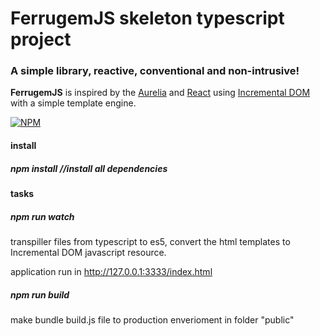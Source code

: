 # FerrugemJS skeleton typescript project
### A simple library, reactive, conventional and non-intrusive!
**FerrugemJS** is inspired by the [Aurelia](http://aurelia.io/) and [React](https://facebook.github.io/react/) using [Incremental DOM](http://google.github.io/incremental-dom/) with a simple template engine.

[![NPM](https://nodei.co/npm/ferrugemjs.png?downloads=true&downloadRank=true&stars=true)](https://nodei.co/npm/ferrugemjs/)

#### install
##### npm install //install all dependencies

#### tasks
##### npm run watch 
transpiller files from typescript to es5, convert the html templates to Incremental DOM javascript resource.

application run in http://127.0.0.1:3333/index.html

##### npm run build 
make bundle build.js file to production enverioment in folder "public"




